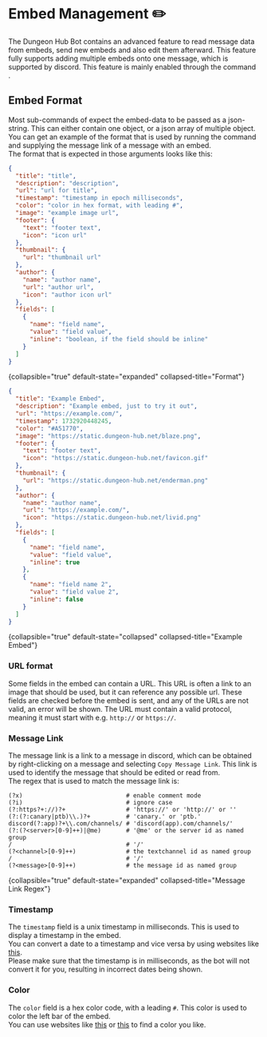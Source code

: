# Embed Management ✏️

The Dungeon Hub Bot contains an advanced feature to read message data from embeds, send new embeds and also edit them
afterward.
This feature fully supports adding multiple embeds onto one message, which is supported by discord.
This feature is mainly enabled through the command [](embed.topic).

## Embed Format

Most sub-commands of [](embed.topic) expect the embed-data to be passed as a json-string.
This can either contain one object, or a json array of multiple object.
You can get an example of the format that is used by running the command [](embed-get.topic) and supplying the message
link of a message with an embed. \
The format that is expected in those arguments looks like this:

```json
{
  "title": "title",
  "description": "description",
  "url": "url for title",
  "timestamp": "timestamp in epoch milliseconds",
  "color": "color in hex format, with leading #",
  "image": "example image url",
  "footer": {
    "text": "footer text",
    "icon": "icon url"
  },
  "thumbnail": {
    "url": "thumbnail url"
  },
  "author": {
    "name": "author name",
    "url": "author url",
    "icon": "author icon url"
  },
  "fields": [
    {
      "name": "field name",
      "value": "field value",
      "inline": "boolean, if the field should be inline"
    }
  ]
}
```
{collapsible="true" default-state="expanded" collapsed-title="Format"}

```json
{
  "title": "Example Embed",
  "description": "Example embed, just to try it out",
  "url": "https://example.com/",
  "timestamp": 1732920448245,
  "color": "#A51770",
  "image": "https://static.dungeon-hub.net/blaze.png",
  "footer": {
    "text": "footer text",
    "icon": "https://static.dungeon-hub.net/favicon.gif"
  },
  "thumbnail": {
    "url": "https://static.dungeon-hub.net/enderman.png"
  },
  "author": {
    "name": "author name",
    "url": "https://example.com/",
    "icon": "https://static.dungeon-hub.net/livid.png"
  },
  "fields": [
    {
      "name": "field name",
      "value": "field value",
      "inline": true
    },
    {
      "name": "field name 2",
      "value": "field value 2",
      "inline": false
    }
  ]
}
``` 
{collapsible="true" default-state="collapsed" collapsed-title="Example Embed"}

### URL format

Some fields in the embed can contain a URL. This URL is often a link to an image that should be used, but it can reference any possible url.
These fields are checked before the embed is sent, and any of the URLs are not valid, an error will be shown.
The URL must contain a valid protocol, meaning it must start with e.g. `http://` or `https://`.

### Message Link

The message link is a link to a message in discord, which can be obtained by right-clicking on a message and selecting `Copy Message Link`.
This link is used to identify the message that should be edited or read from. \
The regex that is used to match the message link is: 
```regex
(?x)                             # enable comment mode
(?i)                             # ignore case
(?:https?+://)?+                 # 'https://' or 'http://' or ''
(?:(?:canary|ptb)\\.)?+          # 'canary.' or 'ptb.'
discord(?:app)?+\\.com/channels/ # 'discord(app).com/channels/'
(?:(?<server>[0-9]++)|@me)       # '@me' or the server id as named group
/                                # '/'
(?<channel>[0-9]++)              # the textchannel id as named group
/                                # '/'
(?<message>[0-9]++)              # the message id as named group
```
{collapsible="true" default-state="expanded" collapsed-title="Message Link Regex"}

### Timestamp

The `timestamp` field is a unix timestamp in milliseconds. This is used to display a timestamp in the embed. \
You can convert a date to a timestamp and vice versa by using websites like [this](https://www.epochconverter.com/). \
Please make sure that the timestamp is in milliseconds, as the bot will not convert it for you, resulting in incorrect dates being shown.

### Color

The `color` field is a hex color code, with a leading `#`. This color is used to color the left bar of the embed. \
You can use websites like [this](https://www.w3schools.com/colors/colors_picker.asp) or [this](https://www.color-hex.com/) to find a color you like.
